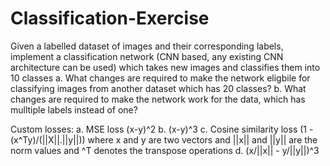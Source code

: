 # Classification-Exercise

Given a labelled dataset of images and their corresponding labels, implement a classification network (CNN based, any existing CNN architecture can be used) which takes new images and classifies them into 10 classes 
  a. What changes are required to make the network eligbile for classifying images from another dataset which has 20 classes?
  b. What changes are required to make the network work for the data, which has mulltiple labels instead of one?

Custom losses:
  a. MSE loss (x-y)^2
  b. (x-y)^3
  c. Cosine similarity loss (1 - (x^Ty)/(||X||.||y||)) where x and y are two vectors and ||x|| and ||y|| are the norm values and ^T denotes the transpose operations
  d. (x/||x|| - y/||y||)^3
